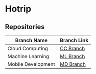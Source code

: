 # Hotrip

## Repositories

| Branch Name             | Branch Link                                                                |
| ----------------- | ------------------------------------------------------------------ |
| Cloud Computing | [CC Branch](https://github.com/jovi345/C242-PS195/tree/cloud-computing) |
| Machine Learning | [ML Branch](https://github.com/jovi345/C242-PS195/tree/machine-learning)|
| Mobile Development | [MD Branch](https://github.com/jovi345/C242-PS195/tree/mobile-development)  |
